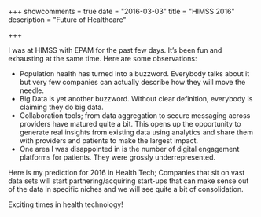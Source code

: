 +++
showcomments = true
date = "2016-03-03"
title = "HIMSS 2016"
description = "Future of Healthcare"

+++

I was at HIMSS with EPAM for the past few days. It’s been fun and exhausting at the same time. Here are some observations:

*   Population health has turned into a buzzword. Everybody talks about it but very few companies can actually describe how they will move the needle.
*   Big Data is yet another buzzword. Without clear definition, everybody is claiming they do big data.
*   Collaboration tools; from data aggregation to secure messaging across providers have matured quite a bit. This opens up the opportunity to generate real insights from existing data using analytics and share them with providers and patients to make the largest impact.
*   One area I was disappointed in is the number of digital engagement platforms for patients. They were grossly underrepresented.

Here is my prediction for 2016 in Health Tech; Companies that sit on vast data sets will start partnering/acquiring start-ups that can make sense out of the data in specific niches and we will see quite a bit of consolidation.

Exciting times in health technology!